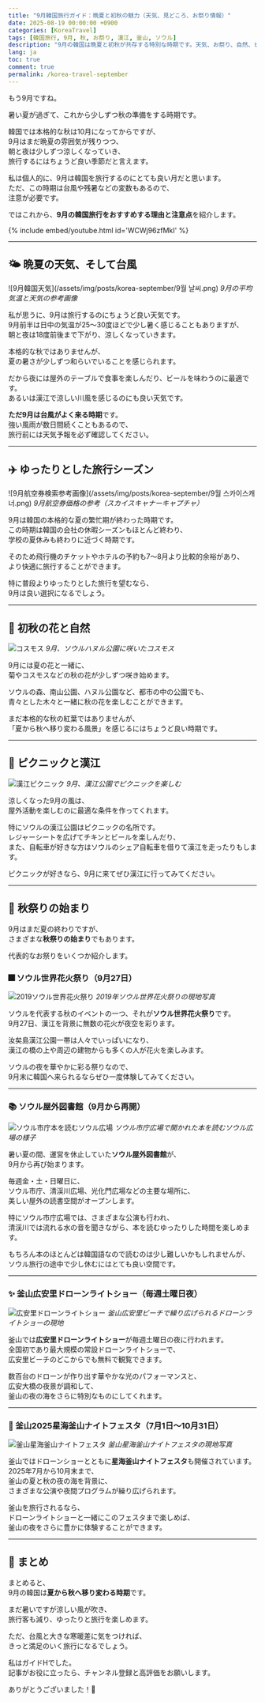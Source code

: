 ```yaml
---
title: "9月韓国旅行ガイド：晩夏と初秋の魅力（天気、見どころ、お祭り情報）"
date: 2025-08-19 00:00:00 +0900
categories: [KoreaTravel]
tags: [韓国旅行, 9月, 秋, お祭り, 漢江, 釜山, ソウル]
description: "9月の韓国は晩夏と初秋が共存する特別な時期です。天気、お祭り、自然、ピクニックなど、9月に韓国を旅行すべき理由と注意点をまとめました。"
lang: ja
toc: true
comment: true
permalink: /korea-travel-september
---
```


もう9月ですね。

暑い夏が過ぎて、これから少しずつ秋の準備をする時期です。

韓国では本格的な秋は10月になってからですが、  
9月はまだ晩夏の雰囲気が残りつつ、  
朝と夜は少しずつ涼しくなっていき、  
旅行するにはちょうど良い季節だと言えます。

私は個人的に、9月は韓国を旅行するのにとても良い月だと思います。  
ただ、この時期は台風や残暑などの変数もあるので、  
注意が必要です。

ではこれから、**9月の韓国旅行をおすすめする理由と注意点**を紹介します。

{% include embed/youtube.html id='WCWj96zfMkI' %}
<!-- 関連YouTube動画 -->

---

## 🌤 晩夏の天気、そして台風
![9月韓国天気](/assets/img/posts/korea-september/9월 날씨.png)
_9月の平均気温と天気の参考画像_

私が思うに、9月は旅行するのにちょうど良い天気です。  
9月前半は日中の気温が25〜30度ほどで少し暑く感じることもありますが、  
朝と夜は18度前後まで下がり、涼しくなっていきます。

本格的な秋ではありませんが、  
夏の暑さが少しずつ和らいでいることを感じられます。

だから夜には屋外のテーブルで食事を楽しんだり、ビールを味わうのに最適です。  
あるいは漢江で涼しい川風を感じるのにも良い天気です。

**ただ9月は台風がよく来る時期**です。  
強い風雨が数日間続くこともあるので、  
旅行前には天気予報を必ず確認してください。

---

## ✈️ ゆったりとした旅行シーズン
![9月航空券検索参考画像](/assets/img/posts/korea-september/9월 스카이스캐너.png)
_9月航空券価格の参考（スカイスキャナーキャプチャ）_

9月は韓国の本格的な夏の繁忙期が終わった時期です。  
この時期は韓国の会社の休暇シーズンもほとんど終わり、  
学校の夏休みも終わりに近づく時期です。

そのため飛行機のチケットやホテルの予約も7〜8月より比較的余裕があり、  
より快適に旅行することができます。

特に普段よりゆったりとした旅行を望むなら、  
9月は良い選択になるでしょう。

---

## 🌸 初秋の花と自然
![コスモス](/assets/img/posts/korea-september/코스모스.jpg)
_9月、ソウルハヌル公園に咲いたコスモス_

9月には夏の花と一緒に、  
菊やコスモスなどの秋の花が少しずつ咲き始めます。

ソウルの森、南山公園、ハヌル公園など、都市の中の公園でも、  
青々とした木々と一緒に秋の花を楽しむことができます。

まだ本格的な秋の紅葉ではありませんが、  
「夏から秋へ移り変わる風景」を感じるにはちょうど良い時期です。

---

## 🧺 ピクニックと漢江
![漢江ピクニック](/assets/img/posts/korea-september/한강피크닉.jpeg)
_9月、漢江公園でピクニックを楽しむ_

涼しくなった9月の風は、  
屋外活動を楽しむのに最適な条件を作ってくれます。

特にソウルの漢江公園はピクニックの名所です。  
レジャーシートを広げてチキンとビールを楽しんだり、  
また、自転車が好きな方はソウルのシェア自転車を借りて漢江を走ったりもします。

ピクニックが好きなら、9月に来てぜひ漢江に行ってみてください。

---

## 🎉 秋祭りの始まり

9月はまだ夏の終わりですが、  
さまざまな**秋祭りの始まり**でもあります。

代表的なお祭りをいくつか紹介します。

### 🎆 ソウル世界花火祭り（9月27日）
![2019ソウル世界花火祭り](/assets/img/posts/korea-september/2019_서울불꽃축제.jpg)
_2019年ソウル世界花火祭りの現地写真_

ソウルを代表する秋のイベントの一つ、それが**ソウル世界花火祭り**です。  
9月27日、漢江を背景に無数の花火が夜空を彩ります。

汝矣島漢江公園一帯は人々でいっぱいになり、  
漢江の橋の上や周辺の建物からも多くの人が花火を楽しみます。

ソウルの夜を華やかに彩る祭りなので、  
9月末に韓国へ来られるならぜひ一度体験してみてください。

---

### 📚 ソウル屋外図書館（9月から再開）
![ソウル市庁本を読むソウル広場](/assets/img/posts/korea-september/서울_시청_책읽는서울광장11.HEIC)
_ソウル市庁広場で開かれた本を読むソウル広場の様子_

暑い夏の間、運営を休止していた**ソウル屋外図書館**が、  
9月から再び始まります。

毎週金・土・日曜日に、  
ソウル市庁、清渓川広場、光化門広場などの主要な場所に、  
美しい屋外の読書空間がオープンします。

特にソウル市庁広場では、さまざまな公演も行われ、  
清渓川では流れる水の音を聞きながら、本を読むゆったりした時間を楽しめます。

もちろん本のほとんどは韓国語なので読むのは少し難しいかもしれませんが、  
ソウル旅行の途中で少し休むにはとても良い空間です。

---

### ✨ 釜山広安里ドローンライトショー（毎週土曜日夜）
![広安里ドローンライトショー](/assets/img/posts/korea-september/광안리드론라이트쇼.png)
_釜山広安里ビーチで繰り広げられるドローンライトショーの現地_

釜山では**広安里ドローンライトショー**が毎週土曜日の夜に行われます。  
全国初であり最大規模の常設ドローンライトショーで、  
広安里ビーチのどこからでも無料で観覧できます。

数百台のドローンが作り出す華やかな光のパフォーマンスと、  
広安大橋の夜景が調和して、  
釜山の夜の海をさらに特別なものにしてくれます。

---

### 🌌 釜山2025星海釜山ナイトフェスタ（7月1日〜10月31日）
![釜山星海釜山ナイトフェスタ](/assets/img/posts/korea-september/부산별바다축제.jpg)
_釜山星海釜山ナイトフェスタの現地写真_

釜山ではドローンショーとともに**星海釜山ナイトフェスタ**も開催されています。  
2025年7月から10月末まで、  
釜山の夏と秋の夜の海を背景に、  
さまざまな公演や夜間プログラムが繰り広げられます。

釜山を旅行されるなら、  
ドローンライトショーと一緒にこのフェスタまで楽しめば、  
釜山の夜をさらに豊かに体験することができます。

---

## 🎯 まとめ

まとめると、  
9月の韓国は**夏から秋へ移り変わる時期**です。

まだ暑いですが涼しい風が吹き、  
旅行客も減り、ゆったりと旅行を楽しめます。

ただ、台風と大きな寒暖差に気をつければ、  
きっと満足のいく旅行になるでしょう。

私はガイドHでした。  
記事がお役に立ったら、チャンネル登録と高評価をお願いします。

ありがとうございました！🙏 